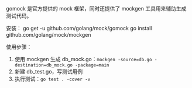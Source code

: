 gomock 是官方提供的 mock 框架，同时还提供了 mockgen 工具用来辅助生成测试代码。

安装：
go get -u github.com/golang/mock/gomock
go install github.com/golang/mock/mockgen

使用步骤：
1. 使用 mockgen 生成 db_mock.go：`mockgen -source=db.go -destination=db_mock.go -package=main`
2. 新建 db_test.go，写测试用例
3. 执行测试：`go test . -cover -v`